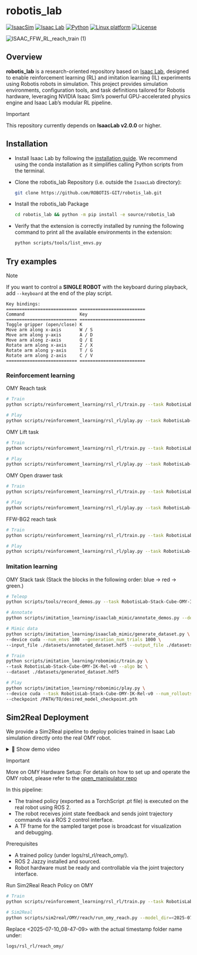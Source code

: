 # robotis_lab

[![IsaacSim](https://img.shields.io/badge/IsaacSim-4.5.0-silver.svg)](https://docs.omniverse.nvidia.com/isaacsim/latest/overview.html)
[![Isaac Lab](https://img.shields.io/badge/IsaacLab-2.0.0-silver)](https://isaac-sim.github.io/IsaacLab)
[![Python](https://img.shields.io/badge/python-3.10-blue.svg)](https://docs.python.org/3/whatsnew/3.10.html)
[![Linux platform](https://img.shields.io/badge/platform-linux--64-orange.svg)](https://releases.ubuntu.com/22.04/)
[![License](https://img.shields.io/badge/license-Apache2.0-yellow.svg)](https://opensource.org/license/apache-2-0)

![ISAAC_FFW_RL_reach_train (1)](https://github.com/user-attachments/assets/5ca984e9-acbb-4505-95d8-a2b04d3b3980)

## Overview

**robotis_lab** is a research-oriented repository based on [Isaac Lab](https://isaac-sim.github.io/IsaacLab), designed to enable reinforcement learning (RL) and imitation learning (IL) experiments using Robotis robots in simulation.
This project provides simulation environments, configuration tools, and task definitions tailored for Robotis hardware, leveraging NVIDIA Isaac Sim’s powerful GPU-accelerated physics engine and Isaac Lab’s modular RL pipeline.

> [!IMPORTANT]
> This repository currently depends on **IsaacLab v2.0.0** or higher.
>

## Installation

- Install Isaac Lab by following the [installation guide](https://isaac-sim.github.io/IsaacLab/main/source/setup/installation/index.html). We recommend using the conda installation as it simplifies calling Python scripts from the terminal.

- Clone the robotis_lab Repository (i.e. outside the `IsaacLab` directory):

  ```bash
  git clone https://github.com/ROBOTIS-GIT/robotis_lab.git
  ```

- Install the robotis_lab Package

  ```bash
  cd robotis_lab && python -m pip install -e source/robotis_lab

  ```

- Verify that the extension is correctly installed by running the following command to print all the available environments in the extension:

  ```bash
  python scripts/tools/list_envs.py
  ```

## Try examples

> [!NOTE]
> If you want to control a **SINGLE ROBOT** with the keyboard during playback, add `--keyboard` at the end of the play script.
>
> ```
> Key bindings:
> =========================== =========================
> Command                     Key
> =========================== =========================
> Toggle gripper (open/close) K      
> Move arm along x-axis       W / S   
> Move arm along y-axis       A / D
> Move arm along z-axis       Q / E
> Rotate arm along x-axis     Z / X
> Rotate arm along y-axis     T / G
> Rotate arm along z-axis     C / V
> =========================== =========================
> ```

### Reinforcement learning

OMY Reach task

```bash
# Train
python scripts/reinforcement_learning/rsl_rl/train.py --task RobotisLab-Reach-OMY-v0 --num_envs=512 --headless

# Play
python scripts/reinforcement_learning/rsl_rl/play.py --task RobotisLab-Reach-OMY-v0 --num_envs=16
```

OMY Lift task

```bash
# Train
python scripts/reinforcement_learning/rsl_rl/train.py --task RobotisLab-Lift-Cube-OMY-v0 --num_envs=512 --headless

# Play
python scripts/reinforcement_learning/rsl_rl/play.py --task RobotisLab-Lift-Cube-OMY-v0 --num_envs=16
```

OMY Open drawer task

```bash
# Train
python scripts/reinforcement_learning/rsl_rl/train.py --task RobotisLab-Open-Drawer-OMY-v0 --num_envs=512 --headless

# Play
python scripts/reinforcement_learning/rsl_rl/play.py --task RobotisLab-Open-Drawer-OMY-v0 --num_envs=16
```

FFW-BG2 reach task

```bash
# Train
python scripts/reinforcement_learning/rsl_rl/train.py --task RobotisLab-Reach-FFW-BG2-v0 --num_envs=512 --headless

# Play
python scripts/reinforcement_learning/rsl_rl/play.py --task RobotisLab-Reach-FFW-BG2-v0 --num_envs=16
```

### Imitation learning

OMY Stack task (Stack the blocks in the following order: blue → red → green.)

```bash
# Teleop
python scripts/tools/record_demos.py --task RobotisLab-Stack-Cube-OMY-IK-Rel-v0 --teleop_device keyboard --dataset_file ./datasets/dataset.hdf5 --num_demos 10

# Annotate
python scripts/imitation_learning/isaaclab_mimic/annotate_demos.py --device cuda --task RobotisLab-Stack-Cube-OMY-IK-Rel-Mimic-v0 --auto --input_file ./datasets/dataset.hdf5 --output_file ./datasets/annotated_dataset.hdf5 --headless

# Mimic data
python scripts/imitation_learning/isaaclab_mimic/generate_dataset.py \
--device cuda --num_envs 100 --generation_num_trials 1000 \
--input_file ./datasets/annotated_dataset.hdf5 --output_file ./datasets/generated_dataset.hdf5 --headless

# Train
python scripts/imitation_learning/robomimic/train.py \
--task RobotisLab-Stack-Cube-OMY-IK-Rel-v0 --algo bc \
--dataset ./datasets/generated_dataset.hdf5

# Play
python scripts/imitation_learning/robomimic/play.py \
--device cuda --task RobotisLab-Stack-Cube-OMY-IK-Rel-v0 --num_rollouts 50 \
--checkpoint /PATH/TO/desired_model_checkpoint.pth
```

## Sim2Real Deployment
We provide a Sim2Real pipeline to deploy policies trained in Isaac Lab simulation directly onto the real OMY robot.

<details>
<summary>🎥 Show demo video</summary>

https://github.com/user-attachments/assets/6c27bdb1-3a6b-4686-a546-8f14f01e4abe

</details>

> [!IMPORTANT]
> More on OMY Hardware Setup:
> For details on how to set up and operate the OMY robot, please refer to the [open_manipulator repo](https://github.com/ROBOTIS-GIT/open_manipulator.git)

In this pipeline:
- The trained policy (exported as a TorchScript .pt file) is executed on the real robot using ROS 2.
- The robot receives joint state feedback and sends joint trajectory commands via a ROS 2 control interface.
- A TF frame for the sampled target pose is broadcast for visualization and debugging.

Prerequisites
- A trained policy (under logs/rsl_rl/reach_omy/<TIMESTAMP>).
- ROS 2 Jazzy installed and sourced.
- Robot hardware must be ready and controllable via the joint trajectory interface.


Run Sim2Real Reach Policy on OMY

```bash
# Train
python scripts/reinforcement_learning/rsl_rl/train.py --task RobotisLab-Reach-OMY-v0 --num_envs=512 --headless

# Sim2Real
python scripts/sim2real/OMY/reach/run_omy_reach.py --model_dir=<2025-07-10_08-47-09>
```

Replace <2025-07-10_08-47-09> with the actual timestamp folder name under:
```bash
logs/rsl_rl/reach_omy/
```
